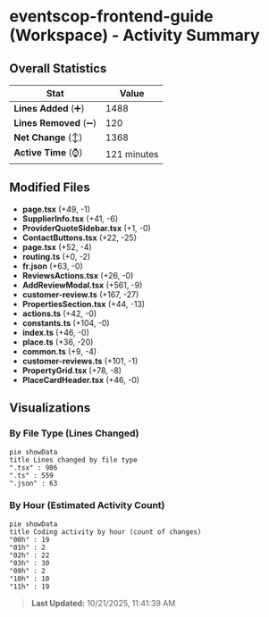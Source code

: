 # eventscop-frontend-guide (Workspace) - Activity Summary 

## Overall Statistics

| Stat                   | Value                                                             |
| ---------------------- | ----------------------------------------------------------------- |
| **Lines Added** (➕)   | 1488                                          |
| **Lines Removed** (➖) | 120                                        |
| **Net Change** (↕)    | 1368                |
| **Active Time** (⌚)   | 121 minutes |


## Modified Files
- **page.tsx** (+49, -1)
- **SupplierInfo.tsx** (+41, -6)
- **ProviderQuoteSidebar.tsx** (+1, -0)
- **ContactButtons.tsx** (+22, -25)
- **page.tsx** (+52, -4)
- **routing.ts** (+0, -2)
- **fr.json** (+63, -0)
- **ReviewsActions.tsx** (+26, -0)
- **AddReviewModal.tsx** (+561, -9)
- **customer-review.ts** (+167, -27)
- **PropertiesSection.tsx** (+44, -13)
- **actions.ts** (+42, -0)
- **constants.ts** (+104, -0)
- **index.ts** (+46, -0)
- **place.ts** (+36, -20)
- **common.ts** (+9, -4)
- **customer-reviews.ts** (+101, -1)
- **PropertyGrid.tsx** (+78, -8)
- **PlaceCardHeader.tsx** (+46, -0)

## Visualizations

### By File Type (Lines Changed)

```mermaid
pie showData
title Lines changed by file type
".tsx" : 986
".ts" : 559
".json" : 63
```

### By Hour (Estimated Activity Count)

```mermaid
pie showData
title Coding activity by hour (count of changes)
"00h" : 19
"01h" : 2
"02h" : 22
"03h" : 30
"09h" : 2
"10h" : 10
"11h" : 19
```


> **Last Updated:** 10/21/2025, 11:41:39 AM